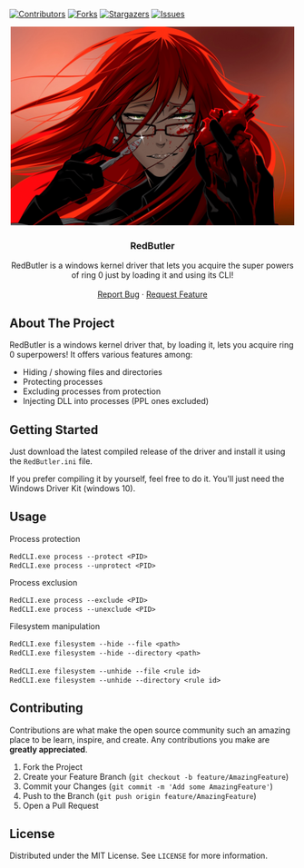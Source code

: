 [![Contributors][contributors-shield]][contributors-url]
[![Forks][forks-shield]][forks-url]
[![Stargazers][stars-shield]][stars-url]
[![Issues][issues-shield]][issues-url]

<p align="center">
  <a href="https://github.com/Zeta314/RedButler">
    <img src="images/logo.png" alt="Logo" width="500" height="350">
  </a>

  <h3 align="center">RedButler</h3>

  <p align="center">
    RedButler is a windows kernel driver that lets you acquire the super powers of ring 0
    just by loading it and using its CLI!
    <br />
    <br />
    <a href="https://github.com/github_username/repo_name/issues">Report Bug</a>
    ·
    <a href="https://github.com/github_username/repo_name/issues">Request Feature</a>
  </p>
</p>

<!-- ABOUT THE PROJECT -->
## About The Project

RedButler is a windows kernel driver that, by loading it, lets you acquire ring 0 superpowers!
It offers various features among:
 * Hiding / showing files and directories
 * Protecting processes 
 * Excluding processes from protection
 * Injecting DLL into processes (PPL ones excluded)

<!-- GETTING STARTED -->
## Getting Started

Just download the latest compiled release of the driver and install it using the `RedButler.ini` file.

If you prefer compiling it by yourself, feel free to do it.
You'll just need the Windows Driver Kit (windows 10).

<!-- USAGE EXAMPLES -->
## Usage

Process protection
```
RedCLI.exe process --protect <PID>
RedCLI.exe process --unprotect <PID>
```

Process exclusion
```
RedCLI.exe process --exclude <PID>
RedCLI.exe process --unexclude <PID>
```

Filesystem manipulation
```
RedCLI.exe filesystem --hide --file <path>
RedCLI.exe filesystem --hide --directory <path>

RedCLI.exe filesystem --unhide --file <rule id>
RedCLI.exe filesystem --unhide --directory <rule id>
```


<!-- CONTRIBUTING -->
## Contributing

Contributions are what make the open source community such an amazing place to be learn, inspire, and create. Any contributions you make are **greatly appreciated**.

1. Fork the Project
2. Create your Feature Branch (`git checkout -b feature/AmazingFeature`)
3. Commit your Changes (`git commit -m 'Add some AmazingFeature'`)
4. Push to the Branch (`git push origin feature/AmazingFeature`)
5. Open a Pull Request



<!-- LICENSE -->
## License

Distributed under the MIT License. See `LICENSE` for more information.


<!-- MARKDOWN LINKS & IMAGES -->
<!-- https://www.markdownguide.org/basic-syntax/#reference-style-links -->
[contributors-shield]: https://img.shields.io/github/contributors/Zeta314/RedButler.svg
[contributors-url]: https://github.com/Zeta314/RedButler/graphs/contributors
[forks-shield]: https://img.shields.io/github/forks/Zeta314/RedButler.svg
[forks-url]: https://github.com/Zeta314/RedButler/network/members
[stars-shield]: https://img.shields.io/github/stars/Zeta314/RedButler.svg
[stars-url]: https://github.com/Zeta314/RedButler/stargazers
[issues-shield]: https://img.shields.io/github/issues/Zeta314/RedButler.svg
[issues-url]: https://github.com/Zeta314/RedButler/issues
